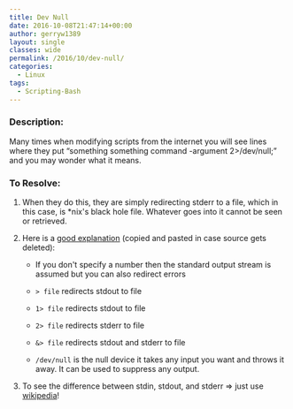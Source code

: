 ```yaml
---
title: Dev Null
date: 2016-10-08T21:47:14+00:00
author: gerryw1389
layout: single
classes: wide
permalink: /2016/10/dev-null/
categories:
  - Linux
tags:
  - Scripting-Bash
---
```

<!--more-->

### Description:

Many times when modifying scripts from the internet you will see lines where they put &#8220;something something command -argument 2>/dev/null;&#8221; and you may wonder what it means.

### To Resolve:

1. When they do this, they are simply redirecting stderr to a file, which in this case, is *nix's black hole file. Whatever goes into it cannot be seen or retrieved.

2. Here is a [good explanation](http://askubuntu.com/questions/350208/what-does-2-dev-null-mean) (copied and pasted in case source gets deleted):

   - If you don't specify a number then the standard output stream is assumed but you can also redirect errors

   - `> file` redirects stdout to file  
   - `1> file` redirects stdout to file  
   - `2> file` redirects stderr to file  
   - `&> file` redirects stdout and stderr to file

   - `/dev/null` is the null device it takes any input you want and throws it away. It can be used to suppress any output.

3. To see the difference between stdin, stdout, and stderr => just use [wikipedia](https://en.wikipedia.org/wiki/Standard_streams)!